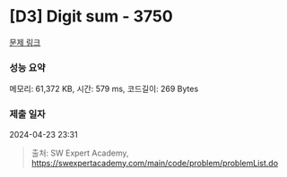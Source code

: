 # [D3] Digit sum - 3750 

[문제 링크](https://swexpertacademy.com/main/code/problem/problemDetail.do?contestProbId=AWHPiSYKAD0DFAUn) 

### 성능 요약

메모리: 61,372 KB, 시간: 579 ms, 코드길이: 269 Bytes

### 제출 일자

2024-04-23 23:31



> 출처: SW Expert Academy, https://swexpertacademy.com/main/code/problem/problemList.do
